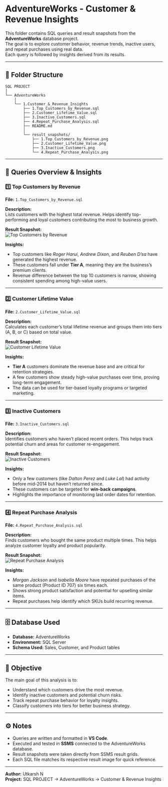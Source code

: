 # AdventureWorks - Customer & Revenue Insights

This folder contains SQL queries and result snapshots from the **AdventureWorks** database project.  
The goal is to explore customer behavior, revenue trends, inactive users, and repeat purchases using real data.  
Each query is followed by insights derived from its results.

---

## 📂 Folder Structure
```
SQL PROJECT
│
└── AdventureWorks
    │
    └── 1.Customer_&_Revenue_Insights
        ├── 1.Top_Customers_by_Revenue.sql
        ├── 2.Customer_Lifetime_Value.sql
        ├── 3.Inactive_Customers.sql
        ├── 4.Repeat_Purchase_Analysis.sql
        ├── README.md
        │
        └── result_snapshots/
            ├── 1.Top_Customers_by_Revenue.png
            ├── 2.Customer_Lifetime_Value.png
            ├── 3.Inactive_Customers.png
            └── 4.Repeat_Purchase_Analysis.png
```
---

## 🧩 Queries Overview & Insights

### 1️⃣ Top Customers by Revenue
**File:** `1.Top_Customers_by_Revenue.sql`

**Description:**  
Lists customers with the highest total revenue. Helps identify top-performing and loyal customers contributing the most to business growth.

**Result Snapshot:**  
![Top Customers by Revenue](result_snapshots/1.Top_Customers_by_Revenue.png)

**Insights:**  
- Top customers like *Roger Harui*, *Andrew Dixon*, and *Reuben D’sa* have generated the highest revenue.  
- These customers fall under **Tier A**, meaning they are the business’s premium clients.  
- Revenue difference between the top 10 customers is narrow, showing consistent spending among high-value users.

---

### 2️⃣ Customer Lifetime Value
**File:** `2.Customer_Lifetime_Value.sql`

**Description:**  
Calculates each customer’s total lifetime revenue and groups them into tiers (A, B, or C) based on total value.

**Result Snapshot:**  
![Customer Lifetime Value](result_snapshots/2.Customer_Lifetime_Value.png)

**Insights:**  
- **Tier A** customers dominate the revenue base and are critical for retention strategies.  
- A few customers show steady high-value purchases over time, proving long-term engagement.  
- The data can be used for tier-based loyalty programs or targeted marketing.

---

### 3️⃣ Inactive Customers
**File:** `3.Inactive_Customers.sql`

**Description:**  
Identifies customers who haven’t placed recent orders. This helps track potential churn and areas for customer re-engagement.

**Result Snapshot:**  
![Inactive Customers](result_snapshots/3.Inactive_Customers.png)

**Insights:**  
- Only a few customers (like *Dalton Perez* and *Luke Lal*) had activity before mid-2014 but haven’t returned since.  
- These customers can be targeted for **win-back campaigns**.  
- Highlights the importance of monitoring last order dates for retention.

---

### 4️⃣ Repeat Purchase Analysis
**File:** `4.Repeat_Purchase_Analysis.sql`

**Description:**  
Finds customers who bought the same product multiple times. This helps analyze customer loyalty and product popularity.

**Result Snapshot:**  
![Repeat Purchase Analysis](result_snapshots/4.Repeat_Purchase_Analysis.png)

**Insights:**  
- *Morgan Jackson* and *Isabella Moore* have repeated purchases of the same product (Product ID 707) six times each.  
- Shows strong product satisfaction and potential for upselling similar items.  
- Repeat purchases help identify which SKUs build recurring revenue.

---

## 🗄️ Database Used
- **Database:** AdventureWorks  
- **Environment:** SQL Server  
- **Schema Used:** Sales, Customer, and Product tables  

---

## 🧠 Objective
The main goal of this analysis is to:
- Understand which customers drive the most revenue.  
- Identify inactive customers and potential churn risks.  
- Track repeat purchase behavior for loyalty insights.  
- Classify customers into tiers for better business strategy.

---

## ⚙️ Notes
- Queries are written and formatted in **VS Code**.  
- Executed and tested in **SSMS** connected to the AdventureWorks database.  
- Result snapshots were taken directly from SSMS result grids.  
- Each SQL file matches its respective result image for quick reference.

---

**Author:** Utkarsh N  
**Project:** SQL PROJECT → AdventureWorks → Customer & Revenue Insights  




